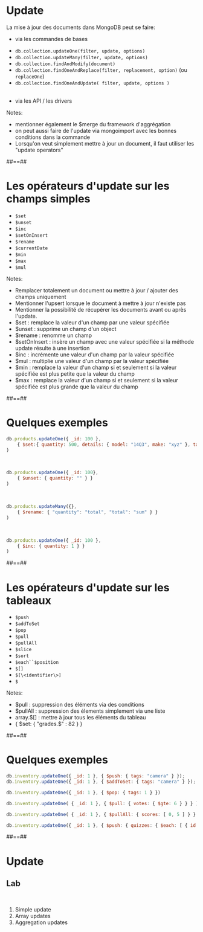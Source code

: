 <!-- .slide -->
# Update

La mise à jour des documents dans MongoDB peut se faire:

* via les commandes de bases
<!-- .element: class="list-fragment" -->
  * `db.collection.updateOne(filter, update, options)`
  * `db.collection.updateMany(filter, update, options)`
  * `db.collection.findAndModify(document)`
  * `db.collection.findOneAndReplace(filter, replacement, option)` (ou `replaceOne`)
  * `db.collection.findOneAndUpdate( filter, update, options )`<br><br>
  <!-- .element: class="list-fragment" -->

* via les API / les drivers
<!-- .element: class="list-fragment" -->

Notes:
- mentionner également le $merge du framework d'aggrégation
- on peut aussi faire de l'update via mongoimport avec les bonnes conditions dans la commande
- Lorsqu'on veut simplement mettre à jour un document, il faut utiliser les "update operators"

##==##
<!-- .slide-->
# Les opérateurs d'update sur les champs simples

* `$set`
* `$unset`
* `$inc`
* `$setOnInsert`
* `$rename`
* `$currentDate`
* `$min`
* `$max`
* `$mul`

Notes:
- Remplacer totalement un document ou mettre à jour / ajouter des champs uniquement
- Mentionner l'upsert lorsque le document à mettre à jour n'existe pas
- Mentionner la possibilité de récupérer les documents avant ou après l'update.
- $set : remplace la valeur d'un champ par une valeur spécifiée
- $unset : supprime un champ d'un object
- $rename : renomme un champ
- $setOnInsert : insère un champ avec une valeur spécifiée si la méthode update résulte à une insertion
- $inc : incrémente une valeur d'un champ par la valeur spécifiée
- $mul : multiplie une valeur d'un champ par la valeur spécifiée
- $min : remplace la valeur d'un champ si et seulement si la valeur spécifiée est plus petite que la valeur du champ
- $max : remplace la valeur d'un champ si et seulement si la valeur spécifiée est plus grande que la valeur du champ

##==##

<!-- .slide: class="with-code"-->
# Quelques exemples

```javascript
db.products.updateOne({ _id: 100 },
    { $set:{ quantity: 500, details: { model: "14Q3", make: "xyz" }, tags: ["coats", "outerwear", "clothing" ] } }
)
```
<br>

```javascript
db.products.updateOne({ _id: 100},
    { $unset: { quantity: "" } }
)
```
<br>

```javascript
db.products.updateMany({},
    { $rename: { "quantity": "total", "total": "sum" } }
)
```
<br>

```javascript
db.products.updateOne({ _id: 100 },
    { $inc: { quantity: 1 } }
)
```

##==##
<!-- .slide-->
# Les opérateurs d'update sur les tableaux

* `$push`
* `$addToSet`
* `$pop`
* `$pull`
* `$pullAll`
* `$slice`
* `$sort`
* `$each``$position`
* `$[]`
* `$[\<identifier\>]`
* `$`

Notes:
- $pull : suppression des éléments via des conditions 
- $pullAll : suppression des élements simplement via une liste
- array.$[] : mettre à jour tous les éléments du tableau
- { $set: { "grades.$" : 82 } }


##==##

<!-- .slide: class="with-code"-->
# Quelques exemples

```javascript
db.inventory.updateOne({ _id: 1 }, { $push: { tags: "camera" } });
db.inventory.updateOne({ _id: 1 }, { $addToSet: { tags: "camera" } });
```

```javascript
db.inventory.updateOne({ _id: 1 }, { $pop: { tags: 1 } })
```

```javascript
db.inventory.updateOne( { _id: 1 }, { $pull: { votes: { $gte: 6 } } } )
```

```javascript
db.inventory.updateOne( { _id: 1 }, { $pullAll: { scores: [ 0, 5 ] } } )
```

```javascript
db.inventory.updateOne({ _id: 1 }, { $push: { quizzes: { $each: [ { id: 3, score: 8 }, { id: 4, score: 7 }, { id: 5, score: 6 } ], $sort: { score: 1 } } } })
```

##==##

<!-- .slide: class="exercice" -->

# Update
## Lab
<br/>

1. Simple update
2. Array updates
3. Aggregation updates

<br/>
